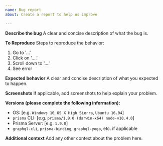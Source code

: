 ```yaml
---
name: Bug report
about: Create a report to help us improve

---
```


**Describe the bug**
A clear and concise description of what the bug is.

**To Reproduce**
Steps to reproduce the behavior:
1. Go to '...'
2. Click on '....'
3. Scroll down to '....'
4. See error

**Expected behavior**
A clear and concise description of what you expected to happen.

**Screenshots**
If applicable, add screenshots to help explain your problem.

**Versions (please complete the following information):**
 - OS: [e.g. `Windows 10`, `OS X High Sierra`, `Ubuntu 16.04`] 
 - `prisma` CLI: [e.g. `prisma/1.9.0 (darwin-x64) node-v10.4.0`]
 - Prisma Server: [e.g. `1.9.0`]
 - `graphql-cli`, `prisma-binding`, `graphql-yoga`, etc. if applicable

**Additional context**
Add any other context about the problem here.
